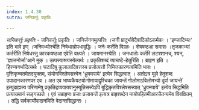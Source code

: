 ```yaml
---
index: 1.4.30
sutra: जनिकर्तुः प्रकृतिः

---
```

_जनिकर्त्तुः प्रकृतिः_ - जनिकर्तुः प्रकृतिः । जनिर्जननमुत्पत्तिः ।जनी प्रादुर्भावे॑दैवादिकोऽकर्मकः । 'इण्जादिभ्यः' इति भावे इण् ।जनिवध्योश्चे॑ति निषेधान्नोपधावृद्धिः । जनेः कर्तेति विग्रहः । शेषषष्ठआ समासः ।तृजकाभ्यां कर्तरी॑ति निषेधस्तु कारकषष्ठआ एवेति वक्ष्यते । जायमानस्येति । जनधातोः कर्तरि लटश्शानच्, श्यन्, 'ज्ञाजनोर्जा'आने मुक् । उत्पत्त्याश्रयस्येत्यर्थः । प्रकृतिशब्दं व्याचष्टे-हेतुरिति । ब्राहृण इति । हिरण्यगर्भादित्यर्थः । घटादिषु कुलालादिवत्तस्य प्रजोत्पत्तौ निमित्तकारणत्वमिति भावः । वृत्तिकृन्मतमेतदयुक्तम्, संयोगविश्लेषसत्त्वेन 'ध्रुवमपाये' इत्येव सिद्धत्वात् । अतोऽत्र मूले हेतुशब्द उपादानकारणपर एव । अत एव भाष्यकैयटयोःगोमायाद्वृश्चिका जायन्ते॑ गोलोमाऽविलोमभ्यो दूर्वा जायन्ते॑ इत्युदाह्मत्य परिणामेषु प्रकृतिद्रव्यवायवानुस्यूतिसत्त्वेऽपि बुद्धिकृतविश्लेषसत्त्वात् 'ध्रुवमपाये' इत्येव सिद्धमिति प्रत्याख्यानं सङ्गच्छते । एवं चब्राहृणः प्रजाः प्रजायन्ते॑ इत्यत्र ब्राहृशब्देन मायोपहितमीआरचैतन्यमेव विवक्षितम् । तद्धि सर्वकार्योपादानमिति वेदान्तसिद्धान्तः ।